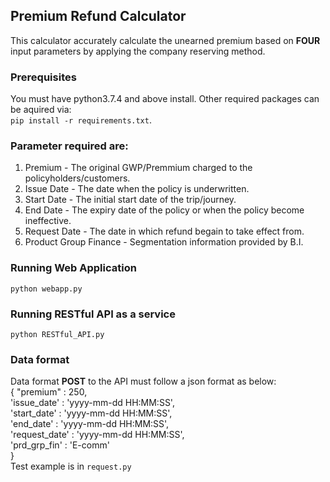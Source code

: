 ## Premium Refund Calculator
This calculator accurately calculate the unearned premium based on **FOUR** input parameters by applying the company reserving method.

### Prerequisites
You must have python3.7.4 and above install. Other required packages can be aquired via:<br>
`pip install -r requirements.txt`.

### Parameter required are:
1. Premium - The original GWP/Premmium charged to the policyholders/customers.
2. Issue Date - The date when the policy is underwritten.
3. Start Date - The initial start date of the trip/journey.
4. End Date - The expiry date of the policy or when the policy become ineffective.
5. Request Date - The date in which refund begain to take effect from.
6. Product Group Finance - Segmentation information provided by B.I.



### Running Web Application
`python webapp.py`

### Running RESTful API as a service
`python RESTful_API.py`

### Data format
Data format **POST** to the API must follow a json format as below:<br>
{
"premium"      : 250,<br>
'issue_date'   : 'yyyy-mm-dd HH:MM:SS',<br>
'start_date'   : 'yyyy-mm-dd HH:MM:SS',<br>
'end_date'     : 'yyyy-mm-dd HH:MM:SS',<br>
'request_date' : 'yyyy-mm-dd HH:MM:SS',<br>
'prd_grp_fin'  : 'E-comm'<br>
}<br>
Test example is in `request.py`
